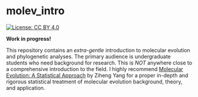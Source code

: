 # molev_intro

[![License: CC BY 4.0](https://img.shields.io/badge/License-CC%20BY%204.0-lightgrey.svg)](https://creativecommons.org/licenses/by/4.0/)

**Work in progress!**

This repository contains an *extra-gentle* introduction to molecular evolution and phylogenetic analyses. The primary audience is undergraduate students who need background for research. This is *NOT* anywhere close to a comprehensive introduction to the field. I highly recommend [Molecular Evolution: A Statistical Approach](https://www.amazon.com/Molecular-Evolution-Statistical-Ziheng-Yang/dp/0199602611) by Ziheng Yang for a proper in-depth and rigorous statistical treatment of molecular evolution background, theory, and application.


